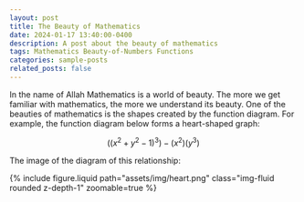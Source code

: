 ```yaml
---
layout: post
title: The Beauty of Mathematics
date: 2024-01-17 13:40:00-0400
description: A post about the beauty of mathematics
tags: Mathematics Beauty-of-Numbers Functions 
categories: sample-posts
related_posts: false
---
```


In the name of Allah
Mathematics is a world of beauty. The more we get familiar with mathematics, the more we understand its beauty. One of the beauties of mathematics is the shapes created by the function diagram. For example, the function diagram below forms a heart-shaped graph:

$$ ((x^2 + y^2 -1)^3) -(x^2)(y^3) $$

The image of the diagram of this relationship:

<div class="col-sm mt-3 mt-md-0">
        {% include figure.liquid path="assets/img/heart.png" class="img-fluid rounded z-depth-1" zoomable=true %}
    </div>
